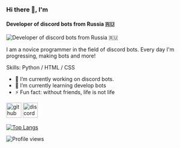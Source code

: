 ### Hi there 👋, I'm
#### Developer of discord bots from Russia 🇷🇺
![Developer of discord bots from Russia 🇷🇺](https://abrakadabra.fun/uploads/posts/2021-12/1640384409_1-abrakadabra-fun-p-banner-profilya-anime-1.png)

I am a novice programmer in the field of discord bots. Every day I'm progressing, making bots and more!

Skills: Python / HTML / CSS

- 🔭 I’m currently working on discord bots. 
- 🌱 I’m currently learning develop bots 
- ⚡ Fun fact: without friends, life is not life 


[<img src='https://cdn.jsdelivr.net/npm/simple-icons@3.0.1/icons/github.svg' alt='github' height='40'>](https://github.com/theIIo3ep)  [<img src='https://cdn.jsdelivr.net/npm/simple-icons@3.0.1/icons/discord.svg' alt='discord' height='40'>](https://discordapp.com/users/627819183308013599/)  

[![Top Langs](https://github-readme-stats.vercel.app/api/top-langs/?username=theIIo3ep)](https://github.com/anuraghazra/github-readme-stats)

![Profile views](https://gpvc.arturio.dev/theIIo3ep)  

